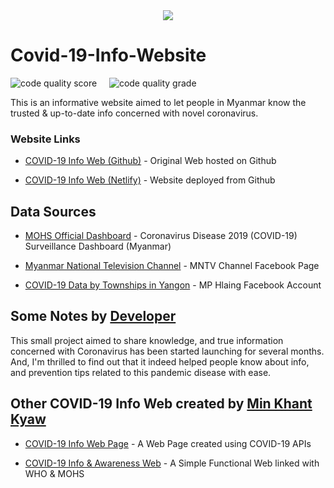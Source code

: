 <article align="center">
<img src="https://covid-19infoweb.netlify.app/images1/icon.png">
</article>

# Covid-19-Info-Website

![code quality score](https://www.code-inspector.com/project/19830/score/svg) &nbsp;&nbsp;&nbsp;
![code quality grade](https://www.code-inspector.com/project/19830/status/svg)

This is an informative website aimed to let people in Myanmar know the trusted &amp; up-to-date info concerned with novel coronavirus.

### Website Links

- [COVID-19 Info Web (Github)](https://min276.github.io/Covid-19-Info-Website/) - Original Web hosted on Github

- [COVID-19 Info Web (Netlify)](https://covid-19infoweb.netlify.app/) - Website deployed from Github

## Data Sources
- [MOHS Official Dashboard](https://doph.maps.arcgis.com/apps/opsdashboard/index.html#/f8fb4ccc3d2d42c7ab0590dbb3fc26b8) - Coronavirus Disease 2019 (COVID-19) Surveillance Dashboard (Myanmar)

- [Myanmar National Television Channel](https://www.facebook.com/mntvchannelmyanmarnational/) - MNTV Channel Facebook Page

- [COVID-19 Data by Townships in Yangon](https://www.facebook.com/mp.hlaing) - MP Hlaing Facebook Account

## Some Notes by [Developer](https://github.com/Min276)

This small project aimed to share knowledge, and true information concerned with Coronavirus has been started launching for several months. And, I'm thrilled to find out that it indeed helped people know about info, and prevention tips related to this pandemic disease with ease.

## Other COVID-19 Info Web created by [Min Khant Kyaw](https://github.com/Min276)

- [COVID-19 Info Web Page](https://min276.github.io/COVID-19-API-Testing/) - A Web Page created using COVID-19 APIs

- [COVID-19 Info & Awareness Web](https://covid19infoweb.netlify.app/) - A Simple Functional Web linked with WHO & MOHS
